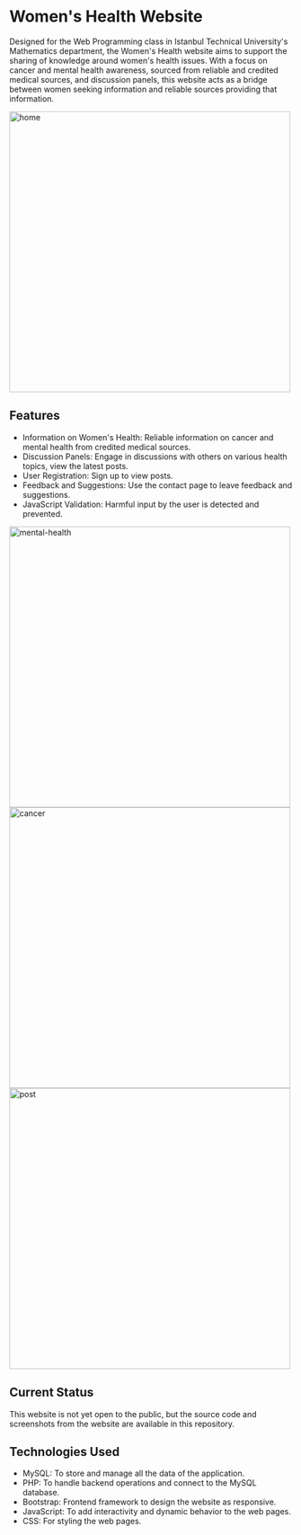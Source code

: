 # Women's Health Website
Designed for the Web Programming class in Istanbul Technical University's Mathematics department, the Women's Health website aims to support the sharing of knowledge around women's health issues. With a focus on cancer and mental health awareness, sourced from reliable and credited medical sources, and discussion panels, this website acts as a bridge between women seeking information and reliable sources providing that information.

<img src="https://github.com/user-attachments/assets/e73740f2-056d-4ddf-880f-00681a6b18c7" alt="home" width="500" />

## Features
* Information on Women's Health: Reliable information on cancer and mental health from credited medical sources.
* Discussion Panels: Engage in discussions with others on various health topics, view the latest posts.
* User Registration: Sign up to view posts.
* Feedback and Suggestions: Use the contact page to leave feedback and suggestions.
* JavaScript Validation: Harmful input by the user is detected and prevented.

<img src="https://github.com/user-attachments/assets/58b62168-189e-40ca-9399-f4d221944aaf" alt="mental-health" width="500" />
<br>
<img src="https://github.com/user-attachments/assets/f2274885-0673-4635-aae3-ce0125596e73" alt="cancer" width="500" />
<br>
<img src="https://github.com/user-attachments/assets/44fa880a-6740-4821-bf1d-098be8974101" alt="post" width="500" />

## Current Status
This website is not yet open to the public, but the source code and screenshots from the website are available in this repository.

## Technologies Used
* MySQL: To store and manage all the data of the application.
* PHP: To handle backend operations and connect to the MySQL database.
* Bootstrap: Frontend framework to design the website as responsive.
* JavaScript: To add interactivity and dynamic behavior to the web pages.
* CSS: For styling the web pages.
